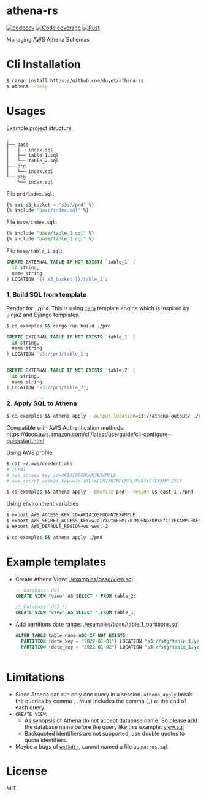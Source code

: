 # athena-rs

[![codecov](https://codecov.io/gh/duyet/athena-rs/branch/master/graph/badge.svg?token=FVVxtMwb4q)](https://codecov.io/gh/duyet/athena-rs)
[![Code coverage](https://github.com/duyet/athena-rs/actions/workflows/cov.yaml/badge.svg)](https://github.com/duyet/athena-rs/actions/workflows/cov.yaml)
[![Rust](https://github.com/duyet/athena-rs/actions/workflows/ci.yaml/badge.svg)](https://github.com/duyet/athena-rs/actions/workflows/ci.yaml)

Managing AWS Athena Schemas

# Cli Installation

```bash
$ cargo install https://github.com/duyet/athena-rs
$ athena --help
```

# Usages

Example project structure

```
.
├── base
│   ├── index.sql
│   ├── table_1.sql
│   └── table_2.sql
├── prd
│   └── index.sql
└── stg
    └── index.sql
```

File `prd/index.sql`:

```sql
{% set s3_bucket = "s3://prd" %}
{% include 'base/index.sql' %}
```

File `base/index.sql`:

```sql
{% include "base/table_1.sql" %}
{% include "base/table_2.sql" %}
```

File `base/table_1.sql`:

```sql
CREATE EXTERNAL TABLE IF NOT EXISTS `table_1` (
  id string,
  name string
) LOCATION '{{ s3_bucket }}/table_1';

```

### 1. Build SQL from template

Render for `./prd`. This is using [`Tera`](https://tera.netlify.app) template engine
which is inspired by Jinja2 and Django templates.

```bash
$ cd examples && cargo run build ./prd
```

```sql
CREATE EXTERNAL TABLE IF NOT EXISTS `table_1` (
  id string,
  name string
) LOCATION 's3://prd/table_1';


CREATE EXTERNAL TABLE IF NOT EXISTS `table_2` (
  id string,
  name string
) LOCATION 's3://prd/table_2';
```

### 2. Apply SQL to Athena

```bash
$ cd examples && athena apply --output_location=s3://athena-output/ ./prd
```

Compatible with AWS Authentication methods:
<https://docs.aws.amazon.com/cli/latest/userguide/cli-configure-quickstart.html>

Using AWS profile

```bash
$ cat ~/.aws/credentials
# [prd]
# aws_access_key_id=AKIAIOSFODNN7EXAMPLE
# aws_secret_access_key=wJalrXUtnFEMI/K7MDENGb/PxRfiCYEXAMPLEKEY

$ cd examples && athena apply --profile prd --region us-east-1 ./prd
```

Using environment variables

```bash
$ export AWS_ACCESS_KEY_ID=AKIAIOSFODNN7EXAMPLE
$ export AWS_SECRET_ACCESS_KEY=wJalrXUtnFEMI/K7MDENG/bPxRfiCYEXAMPLEKEY
$ export AWS_DEFAULT_REGION=us-west-2

$ cd examples && athena apply ./prd
```

# Example templates

- Create Athena View: [./examples/base/view.sql](./examples/base/view.sql)

  ```sql
  -- Database: db1
  CREATE VIEW "view" AS SELECT * FROM table_2;

  /* Database: db2 */
  CREATE VIEW "view" AS SELECT * FROM table_1;
  ```

- Add partitions date range: [./examples/base/table_1_partitions.sql](./examples/base/table_1_partitions.sql)

  ```sql
  ALTER TABLE table_name ADD IF NOT EXISTS
    PARTITION (date_key = "2022-01-01") LOCATION "s3://stg/table_1/year=2022/month=01/day=01",
    PARTITION (date_key = "2022-01-02") LOCATION "s3://stg/table_1/year=2022/month=01/day=02",
    ...
  ```

# Limitations

- Since Athena can run only one query in a session. `athena apply` break the queries by comma `;`.
  Must includes the comma (`,`) at the end of each query.
- `CREATE VIEW`:
  - As synopsis of Athena do not accept database name. So please add the database name before the query like this example: [view.sql](./examples/view.sql)
  - Backquoted identifiers are not supported, use double quotes to quote identifiers.
- Maybe a bugs of [`walkdir`](https://docs.rs/walkdir), cannot named a file as `macros.sql`

# License

MIT.
